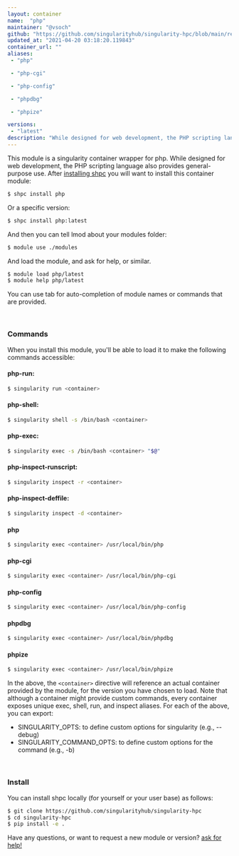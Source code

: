 ```yaml
---
layout: container
name:  "php"
maintainer: "@vsoch"
github: "https://github.com/singularityhub/singularity-hpc/blob/main/registry/php/container.yaml"
updated_at: "2021-04-20 03:18:20.119843"
container_url: ""
aliases:
 - "php"

 - "php-cgi"

 - "php-config"

 - "phpdbg"

 - "phpize"

versions:
 - "latest"
description: "While designed for web development, the PHP scripting language also provides general-purpose use."
---
```


This module is a singularity container wrapper for php.
While designed for web development, the PHP scripting language also provides general-purpose use.
After [installing shpc](#install) you will want to install this container module:

```bash
$ shpc install php
```

Or a specific version:

```bash
$ shpc install php:latest
```

And then you can tell lmod about your modules folder:

```bash
$ module use ./modules
```

And load the module, and ask for help, or similar.

```bash
$ module load php/latest
$ module help php/latest
```

You can use tab for auto-completion of module names or commands that are provided.

<br>

### Commands

When you install this module, you'll be able to load it to make the following commands accessible:

#### php-run:

```bash
$ singularity run <container>
```

#### php-shell:

```bash
$ singularity shell -s /bin/bash <container>
```

#### php-exec:

```bash
$ singularity exec -s /bin/bash <container> "$@"
```

#### php-inspect-runscript:

```bash
$ singularity inspect -r <container>
```

#### php-inspect-deffile:

```bash
$ singularity inspect -d <container>
```


#### php
       
```bash
$ singularity exec <container> /usr/local/bin/php
```


#### php-cgi
       
```bash
$ singularity exec <container> /usr/local/bin/php-cgi
```


#### php-config
       
```bash
$ singularity exec <container> /usr/local/bin/php-config
```


#### phpdbg
       
```bash
$ singularity exec <container> /usr/local/bin/phpdbg
```


#### phpize
       
```bash
$ singularity exec <container> /usr/local/bin/phpize
```



In the above, the `<container>` directive will reference an actual container provided
by the module, for the version you have chosen to load. Note that although a container
might provide custom commands, every container exposes unique exec, shell, run, and
inspect aliases. For each of the above, you can export:

 - SINGULARITY_OPTS: to define custom options for singularity (e.g., --debug)
 - SINGULARITY_COMMAND_OPTS: to define custom options for the command (e.g., -b)

<br>
  
### Install

You can install shpc locally (for yourself or your user base) as follows:

```bash
$ git clone https://github.com/singularityhub/singularity-hpc
$ cd singularity-hpc
$ pip install -e .
```

Have any questions, or want to request a new module or version? [ask for help!](https://github.com/singularityhub/singularity-hpc/issues)